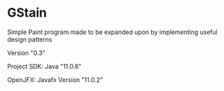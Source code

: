 # GStain        
Simple Paint program made to be expanded upon by implementing useful design patterns


Version "0.3"

Project SDK:  Java "11.0.6"

OpenJFX:      Javafx Version "11.0.2"
